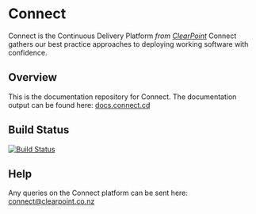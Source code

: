 # Connect
Connect is the Continuous Delivery Platform _from [ClearPoint](http://clearpoint.co.nz)_
Connect gathers our best practice approaches to deploying working software with confidence.

## Overview
This is the documentation repository for Connect. The documentation output can be found here: [docs.connect.cd](http://docs.connect.cd)

## Build Status
[![Build Status](https://api.travis-ci.org/ClearPointNZ/connect.svg)](https://travis-ci.org/ClearPointNZ/connect)

## Help
Any queries on the Connect platform can be sent here: <connect@clearpoint.co.nz>